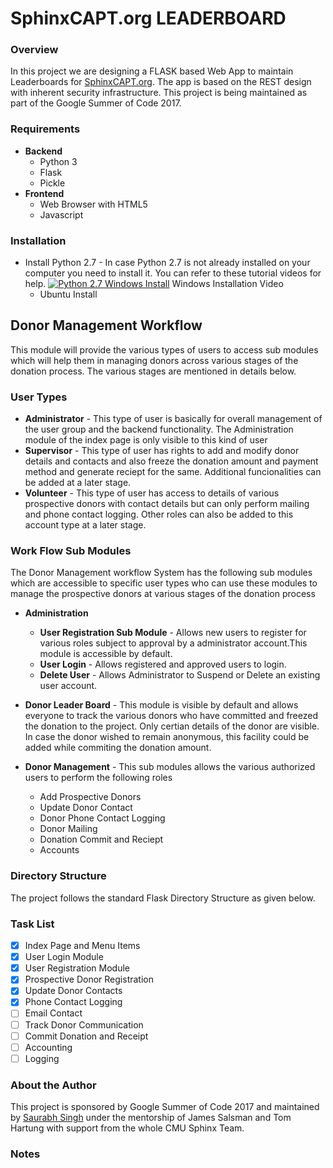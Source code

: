# **SphinxCAPT.org LEADERBOARD**
### Overview
In this project we are designing a FLASK based Web App to maintain Leaderboards for [SphinxCAPT.org](http://SphinxCAPT.org).
The app is based on the REST design with inherent security infrastructure. This project is being maintained as part of the Google Summer of Code 2017.
### Requirements
* **Backend**
    * Python 3
    * Flask
    * Pickle
* **Frontend**
    * Web Browser with HTML5
    * Javascript

### Installation
* Install Python 2.7 - In case Python 2.7 is not already installed on your computer you need to install it. You can refer to these tutorial videos for help.
    [![Python 2.7 Windows Install](https://img.youtube.com/vi/QYUBz4mrnFU/0.jpg)](https://www.youtube.com/watch?v=QYUBz4mrnFU)
    Windows Installation Video
    * Ubuntu Install
    
## Donor Management Workflow
This module will provide the various types of users to access sub modules which will help them in managing donors across various stages of the donation process. The various stages are mentioned in details below.
### User Types
 * **Administrator** - This type of user is basically for overall management of the user group and the backend functionality. The Administration module of the index page is only visible to this kind of user
 * **Supervisor** - This type of user has rights to add and modify donor details and contacts and also freeze the donation amount and payment method and generate reciept for the same. Additional funcionalities can be added at a later stage.
 * **Volunteer** - This type of user has access to details of various prospective donors with contact details but can only perform mailing and phone contact logging. Other roles can also be added to this account type at a later stage.
### Work Flow Sub  Modules
The Donor Management workflow System has the following sub modules which are accessible to specific user types who can use these modules to manage the prospective donors at various stages of the donation process
* **Administration**
    * **User Registration Sub Module** - Allows new users to register for various roles subject to approval by a administrator account.This module is accessible by default.
    * **User Login** - Allows registered and approved users to login.
    * **Delete User** - Allows Administrator to Suspend or Delete an existing user account.

* **Donor Leader Board** - This module is visible by default and allows everyone to track the various donors who have committed and freezed the donation to the project. Only certian details of the donor are visible. In case the donor wished to remain anonymous, this facility could be added while commiting the donation amount.

* **Donor Management** - This sub modules allows the various authorized users to perform the following roles
    * Add Prospective Donors
    * Update Donor Contact
    * Donor Phone Contact Logging
    * Donor Mailing
    * Donation Commit and Reciept
    * Accounts
### Directory Structure
The project follows the standard Flask Directory Structure as given below.

### Task List
    
 - [x] Index Page and Menu Items
 - [x] User Login Module
 - [x] User Registration Module
 - [x] Prospective Donor Registration
 - [x] Update Donor Contacts
 - [x] Phone Contact Logging
 - [ ] Email Contact
 - [ ] Track Donor Communication
 - [ ] Commit Donation and Receipt
 - [ ] Accounting
 - [ ] Logging

### About the Author
This project is sponsored by Google Summer of Code 2017 and maintained by [Saurabh Singh](mailto:saurabhima@gmail.com) under the mentorship of James Salsman and Tom Hartung with support from the whole CMU Sphinx Team.

### Notes
